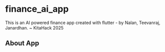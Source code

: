 # finance_ai_app

This is an AI powered finance app created with flutter - by Nalan, Teevanraj, Janardhan.
~ KitaHack 2025

## About App


